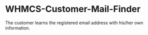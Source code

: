 # WHMCS-Customer-Mail-Finder
The customer learns the registered email address with his/her own information.
